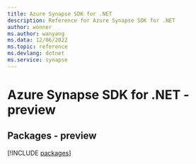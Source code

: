 ```yaml
---
title: Azure Synapse SDK for .NET
description: Reference for Azure Synapse SDK for .NET
author: wonner
ms.author: wanyang
ms.data: 12/06/2022
ms.topic: reference
ms.devlang: dotnet
ms.service: synapse
---
```

# Azure Synapse SDK for .NET - preview
## Packages - preview
[!INCLUDE [packages](synapse-index.md)]